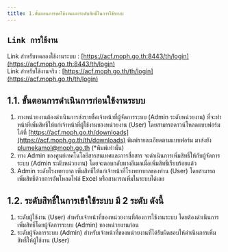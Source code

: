 ```yaml
---
title: 1.ขั้นตอนการขอใช้งานและระดับสิทธิ์ในการใช้ระบบ 
---
```

## `Link การใช้งาน`
Link สำหรับทดลองใช้งานระบบ : [https://acf.moph.go.th:8443/th/login](https://acf.moph.go.th:8443/th/login)  
Link สำหรับใช้งานจริง : [https://acf.moph.go.th/th/login](https://acf.moph.go.th/th/login)

## 1.1. ขั้นตอนการดำเนินการก่อนใช้งานระบบ

1. ทางหน่วยงานต้องดำเนินการส่งรายชื่อเจ้าหน้าที่ผู้จัดการระบบ (Admin ระดับหน่วยงาน) ที่จะทำหน้าที่เพิ่มสิทธิ์ให้แก่เจ้าหน้าที่ผู้ใช้งานของหน่วยงาน (User) โดยสามารถดาวน์โหลดแบบฟอร์มได้ที่ [https://acf.moph.go.th/downloads](https://acf.moph.go.th/th/downloads) พิมพ์รายละเอียดตามแบบฟอร์ม มาส่งยัง plumekamol@moph.go.th (*พิมพ์เท่านั้น)
2. ทาง Admin ของศูนย์เทคโนโลยีสารสนเทศและการสื่อสาร จะดำเนินการเพิ่มสิทธิ์ให้กับผู้จัดการระบบ (Admin ระดับหน่วยงาน) โดยจะตอบกลับทางอีเมลเมื่อเพิ่มสิทธิ์เรียบร้อยแล้ว 
3. Admin ระดับโรงพยาบาล เพิ่มสิทธิ์ให้แก่เจ้าหน้าที่โรงพยาบาลของท่าน (User) โดยสามารถเพิ่มสิทธิ์ด้วยการอัพโหลดไฟล์ Excel หรือสามารถเพิ่มในระบบได้เลย 


## 1.2. ระดับสิทธิ์ในการเข้าใช้ระบบ มี 2 ระดับ ดังนี้

1. ระดับผู้ใช้งาน (User) สำหรับเจ้าหน้าที่ของหน่วยงานที่ต้องการใช้งานระบบ โดยต้องดำเนินการเพิ่มสิทธิ์โดยผู้จัดการระบบ (Admin) ของหน่วยงานก่อน
2. ระดับผู้จัดการระบบ (Admin) สำหรับเจ้าหน้าที่ของหน่วยงานที่ได้รับผิดชอบให้ดำเนินการเพิ่มสิทธิ์ให้ผู้ใช้งาน (User)